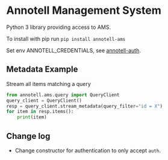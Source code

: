 # Annotell Management System

Python 3 library providing access to AMS. 

To install with pip run `pip install annotell-ams`

Set env ANNOTELL_CREDENTIALS, see [annotell-auth](https://github.com/annotell/annotell-python/tree/master/annotell-auth). 

## Metadata Example
Stream all items matching a query
```python
from annotell.ams.query import QueryClient
query_client = QueryClient()
resp = query_client.stream_metadata(query_filter="id = X")
for item in resp.items():
    print(item)
```

## Change log
- Change constructor for authentication to only accept `auth`. 